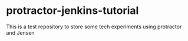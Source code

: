 # protractor-jenkins-tutorial
This is a test repository to store some tech experiments using protractor and Jensen
